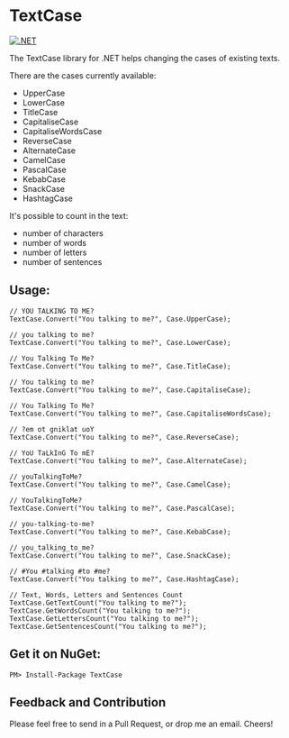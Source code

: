 # TextCase
[![.NET](https://github.com/ottorinobruni/TextCase/actions/workflows/textcase-tests.yml/badge.svg)](https://github.com/ottorinobruni/TextCase/actions/workflows/textcase-tests.yml)

The TextCase library for .NET helps changing the cases of existing texts.

There are the cases currently available:
- UpperCase
- LowerCase
- TitleCase
- CapitaliseCase
- CapitaliseWordsCase
- ReverseCase
- AlternateCase
- CamelCase
- PascalCase
- KebabCase
- SnackCase
- HashtagCase

It's possible to count in the text:
- number of characters
- number of words
- number of letters
- number of sentences

## Usage:

```cscharp
// YOU TALKING TO ME?
TextCase.Convert("You talking to me?", Case.UpperCase);

// you talking to me?
TextCase.Convert("You talking to me?", Case.LowerCase);

// You Talking To Me?
TextCase.Convert("You talking to me?", Case.TitleCase);

// You talking to me?
TextCase.Convert("You talking to me?", Case.CapitaliseCase);   

// You Talking To Me?
TextCase.Convert("You talking to me?", Case.CapitaliseWordsCase); 

// ?em ot gniklat uoY
TextCase.Convert("You talking to me?", Case.ReverseCase);         

// YoU TaLkInG To mE?
TextCase.Convert("You talking to me?", Case.AlternateCase);       

// youTalkingToMe?
TextCase.Convert("You talking to me?", Case.CamelCase);           

// YouTalkingToMe?
TextCase.Convert("You talking to me?", Case.PascalCase);          

// you-talking-to-me?
TextCase.Convert("You talking to me?", Case.KebabCase);           

// you_talking_to_me?
TextCase.Convert("You talking to me?", Case.SnackCase);           

// #You #talking #to #me?
TextCase.Convert("You talking to me?", Case.HashtagCase);   

// Text, Words, Letters and Sentences Count
TextCase.GetTextCount("You talking to me?");  
TextCase.GetWordsCount("You talking to me?");  
TextCase.GetLettersCount("You talking to me?");  
TextCase.GetSentencesCount("You talking to me?");  
```

## Get it on NuGet:

```cscharp
PM> Install-Package TextCase
```

## Feedback and Contribution
Please feel free to send in a Pull Request, or drop me an email. Cheers!
